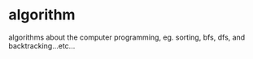 # algorithm
algorithms about the computer programming, eg. sorting, bfs, dfs, and backtracking...etc...
